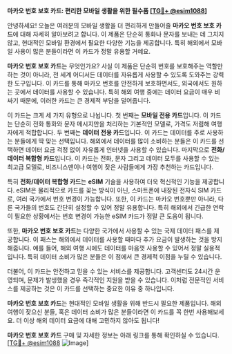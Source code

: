 **마카오 번호 보호 카드: 편리한 모바일 생활을 위한 필수품 [[TG💪+ @esim1088](https://t.me/s/esim1088)]**

안녕하세요! 오늘은 여러분의 모바일 생활을 더 편리하게 만들어줄 **마카오 번호 보호 카드**에 대해 자세히 알아보려고 합니다. 이 제품은 단순히 통화나 문자를 보내는 데 그치지 않고, 현대적인 모바일 환경에서 필요한 다양한 기능을 제공합니다. 특히 해외에서 모바일 사용이 많은 분들이라면 이 카드가 정말 유용할 거예요.

**마카오 번호 보호 카드**는 무엇인가요? 사실 이 제품은 단순히 번호를 보호해주는 역할만 하는 것이 아니라, 전 세계 어디서든 데이터를 자유롭게 사용할 수 있도록 도와주는 강력한 도구입니다. 이 카드를 통해 마카오 번호를 안전하게 보호하면서도, 외국에서도 원하는 곳에서 데이터를 사용할 수 있습니다. 특히 해외 여행 중에는 데이터 요금이 매우 비싸기 때문에, 이러한 카드는 큰 경제적 부담을 덜어줍니다.

이 카드는 크게 세 가지 유형으로 나뉩니다. 첫 번째는 **모바일 전용 카드**입니다. 이 카드는 단순히 전화 통화와 문자 메시지만을 처리하는 기본적인 모델로, 가격도 저렴해 여행자에게 적합합니다. 두 번째는 **데이터 전용 카드**입니다. 이 카드는 데이터를 주로 사용하는 분들에게 딱 맞는 선택입니다. 해외에서 데이터를 많이 소비하는 분들은 이 카드를 선택하면 데이터 요금 걱정 없이 자유롭게 인터넷을 사용할 수 있습니다. 마지막으로 **전화/데이터 복합형 카드**입니다. 이 카드는 전화, 문자 그리고 데이터 모두를 사용할 수 있는 최고급 모델로, 비즈니스맨이나 여행이 잦은 사람들에게 가장 추천하는 카드입니다.

특히 **전화/데이터 복합형 카드**는 **eSIM** 기술을 사용하여 더욱 혁신적인 기능을 제공합니다. eSIM은 물리적으로 카드를 꽂는 방식이 아닌, 스마트폰에 내장된 전자식 SIM 카드로, 여러 국가에서 번호 변경이 가능합니다. 또한, 이 카드는 마카오 번호뿐만 아니라, 다른 국가들의 번호도 간단히 설정할 수 있어 정말 유용합니다. 특히 해외에서 긴급한 연락이 필요한 상황에서는 번호 변경이 가능한 eSIM 카드가 정말 큰 도움이 됩니다.

또한, **마카오 번호 보호 카드**는 다양한 국가에서 사용할 수 있는 국제 데이터 패스를 제공합니다. 이 패스는 해외에서 데이터를 사용할 때마다 추가 요금이 발생하는 것을 방지해줍니다. 예를 들어, 해외 여행 시에도 데이터를 마음껏 사용할 수 있어서 정말 실용적입니다. 특히 데이터 소비가 많은 분들은 이 점에서 큰 경제적 이점을 누릴 수 있습니다.

더불어, 이 카드는 안전하고 믿을 수 있는 서비스를 제공합니다. 고객센터도 24시간 운영되며, 문제가 발생했을 경우 즉각적인 지원을 받을 수 있습니다. 이처럼 전문적인 서비스를 제공하는 것은 이 카드를 선택하는 중요한 이유 중 하나입니다.

**마카오 번호 보호 카드**는 현대적인 모바일 생활을 위해 반드시 필요한 제품입니다. 해외 여행이 잦으신 분들, 혹은 데이터 소비가 많은 분들이라면 이 카드를 꼭 한번 사용해보세요. 더 이상 해외 데이터 요금에 대해 고민하지 않아도 됩니다!

**마카오 번호 보호 카드** 구매 및 자세한 정보는 아래 링크를 통해 확인하실 수 있습니다. [[TG💪+ @esim1088](https://t.me/s/esim1088) ![Image](https://i.postimg.cc/Y0z9fWf4/image.png)]